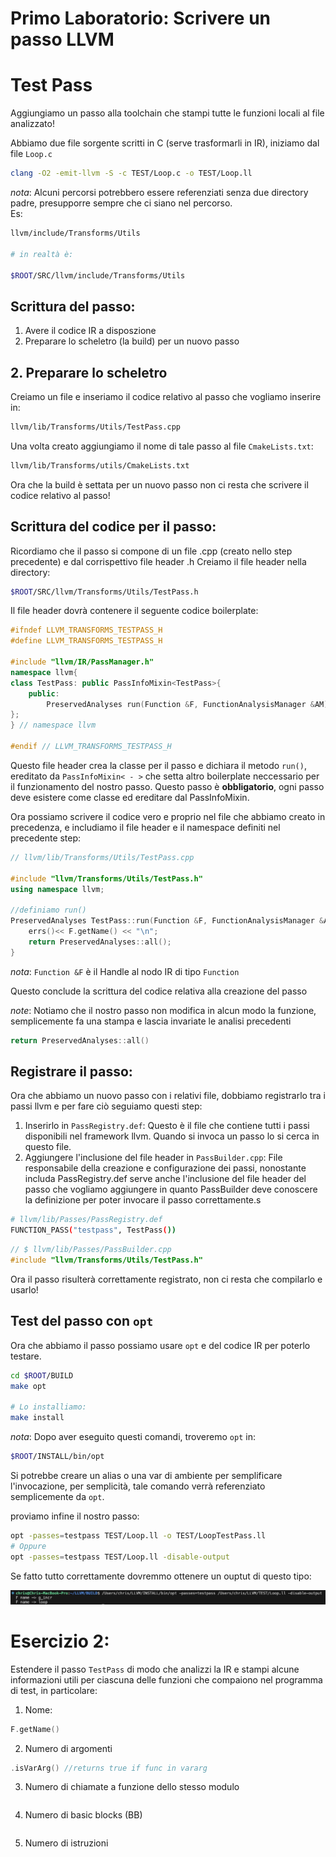 # Primo Laboratorio: Scrivere un passo LLVM

# Test Pass

Aggiungiamo un passo alla toolchain che stampi tutte le funzioni locali al file analizzato!

Abbiamo due file sorgente scritti in C (serve trasformarli in IR), iniziamo dal file `Loop.c`

```bash
clang -O2 -emit-llvm -S -c TEST/Loop.c -o TEST/Loop.ll
```

_nota_: Alcuni percorsi potrebbero essere referenziati senza due directory padre, presupporre sempre che ci siano nel percorso.  
Es:

```bash
llvm/include/Transforms/Utils

# in realtà è:

$ROOT/SRC/llvm/include/Transforms/Utils
```

## Scrittura del passo:

1. Avere il codice IR a disposzione
2. Preparare lo scheletro (la build) per un nuovo passo

## 2. Preparare lo scheletro

Creiamo un file e inseriamo il codice relativo al passo che vogliamo inserire in:

```bash
llvm/lib/Transforms/Utils/TestPass.cpp
```

Una volta creato aggiungiamo il nome di tale passo al file `CmakeLists.txt`:

```bash
llvm/lib/Transforms/utils/CmakeLists.txt
```

Ora che la build è settata per un nuovo passo non ci resta che scrivere il codice relativo al passo!

## Scrittura del codice per il passo:

Ricordiamo che il passo si compone di un file .cpp (creato nello step precedente) e dal corrispettivo file header .h
Creiamo il file header nella directory:

```bash
$ROOT/SRC/llvm/Transforms/Utils/TestPass.h
```

Il file header dovrà contenere il seguente codice boilerplate:

```c++
#ifndef LLVM_TRANSFORMS_TESTPASS_H
#define LLVM_TRANSFORMS_TESTPASS_H

#include "llvm/IR/PassManager.h"
namespace llvm{
class TestPass: public PassInfoMixin<TestPass>{
    public:
        PreservedAnalyses run(Function &F, FunctionAnalysisManager &AM);
};
} // namespace llvm

#endif // LLVM_TRANSFORMS_TESTPASS_H
```

Questo file header crea la classe per il passo e dichiara il metodo `run()`, ereditato da `PassInfoMixin< - >` che setta altro boilerplate neccessario per il funzionamento del nostro passo. Questo passo è **obbligatorio**, ogni passo deve esistere come classe ed ereditare dal PassInfoMixin.

Ora possiamo scrivere il codice vero e proprio nel file che abbiamo creato in precedenza, e includiamo il file header e il namespace definiti nel precedente step:

```c++
// llvm/lib/Transforms/Utils/TestPass.cpp

#include "llvm/Transforms/Utils/TestPass.h"
using namespace llvm;

//definiamo run()
PreservedAnalyses TestPass::run(Function &F, FunctionAnalysisManager &AM) {
    errs()<< F.getName() << "\n";
    return PreservedAnalyses::all();
}
```

_nota_: `Function &F` è il Handle al nodo IR di tipo `Function`

Questo conclude la scrittura del codice relativa alla creazione del passo

_note_: Notiamo che il nostro passo non modifica in alcun modo la funzione, semplicemente fa una stampa e lascia invariate le analisi precedenti

```c++
return PreservedAnalyses::all()
```

## Registrare il passo:

Ora che abbiamo un nuovo passo con i relativi file, dobbiamo registrarlo tra i passi llvm e per fare ciò seguiamo questi step:

1. Inserirlo in `PassRegistry.def`: Questo è il file che contiene tutti i passi disponibili nel framework llvm. Quando si invoca un passo lo si cerca in questo file.
2. Aggiungere l'inclusione del file header in `PassBuilder.cpp`: File responsabile della creazione e configurazione dei passi, nonostante includa PassRegistry.def serve anche l'inclusione del file header del passo che vogliamo aggiungere in quanto PassBuilder deve conoscere la definizione per poter invocare il passo correttamente.s

```bash
# llvm/lib/Passes/PassRegistry.def
FUNCTION_PASS("testpass", TestPass())
```

```c++
// $ llvm/lib/Passes/PassBuilder.cpp
#include "llvm/Transforms/Utils/TestPass.h"
```

Ora il passo risulterà correttamente registrato, non ci resta che compilarlo e usarlo!

## Test del passo con `opt`

Ora che abbiamo il passo possiamo usare `opt` e del codice IR per poterlo testare.

```bash
cd $ROOT/BUILD
make opt

# Lo installiamo:
make install
```

_nota_: Dopo aver eseguito questi comandi, troveremo `opt` in:

```bash
$ROOT/INSTALL/bin/opt
```

Si potrebbe creare un alias o una var di ambiente per semplificare l'invocazione, per semplicità, tale comando verrà referenziato semplicemente da `opt`.

proviamo infine il nostro passo:

```bash
opt -passes=testpass TEST/Loop.ll -o TEST/LoopTestPass.ll
# Oppure
opt -passes=testpass TEST/Loop.ll -disable-output

```

Se fatto tutto correttamente dovremmo ottenere un ouptut di questo tipo:

![testpass output](../../images/TestPass.png)

# Esercizio 2:

Estendere il passo `TestPass` di modo che analizzi la IR e stampi alcune informazioni utili per ciascuna delle funzioni che compaiono nel programma di test, in particolare:

1. Nome:

```c++
F.getName()
```

2. Numero di argomenti

```c++
.isVarArg() //returns true if func in vararg
```

3. Numero di chiamate a funzione dello stesso modulo

```c++

```

4. Numero di basic blocks (BB)

```c++

```

5. Numero di istruzioni

```c++

```
